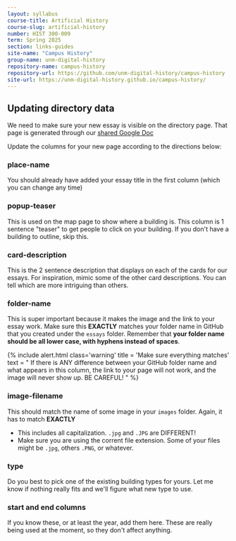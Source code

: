 ```yaml
---
layout: syllabus
course-title: Artificial History
course-slug: artificial-history
number: HIST 300-009
term: Spring 2025
section: links-guides
site-name: "Campus History"
group-name: unm-digital-history
repository-name: campus-history
repository-url: https://github.com/unm-digital-history/campus-history
site-url: https://unm-digital-history.github.io/campus-history/
---
```


## Updating directory data
We need to make sure your new essay is visible on the directory page. That page is generated through our [shared Google Doc](https://docs.google.com/spreadsheets/d/1AE1X-dDphqyYjVlUj1w0xvWivnu0e7EtyxzuGNjbock/edit?usp=sharing)

Update the columns for your new page according to the directions below:

### place-name
You should already have added your essay title in the first column (which you can change any time)

### popup-teaser
This is used on the map page to show where a building is. This column is 1 sentence "teaser" to get people to click on your building. If you don't have a building to outline, skip this.

### card-description
This is the 2 sentence description that displays on each of the cards for our essays. For inspiration, mimic some of the other card descriptions. You can tell which are more intriguing than others.

### folder-name
This is super important because it makes the image and the link to your essay work. Make sure this **EXACTLY** matches your folder name in GitHub that you created under the `essays` folder. Remember that **your folder name should be all lower case, with hyphens instead of spaces**.

{% include alert.html class='warning' 
title = 'Make sure everything matches' 
text = " 
If there is ANY difference between your GitHub folder name and what appears in this column, the link to your page will not work, and the image will never show up. BE CAREFUL!
"
%}

### image-filename
This should match the name of some image in your `images` folder. Again, it has to match **EXACTLY**
- This includes all capitalization. `.jpg` and `.JPG` are DIFFERENT! 
- Make sure you are using the corrent file extension. Some of your files might be `.jpg`, others `.PNG`, or whatever.

### type
Do you best to pick one of the existing building types for yours. Let me know if nothing really fits and we'll figure what new type to use.

### start and end columns
If you know these, or at least the year, add them here. These are really being used at the moment, so they don't affect anything.